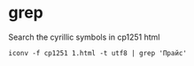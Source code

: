 grep
====

Search the cyrillic symbols in cp1251 html  

	iconv -f cp1251 1.html -t utf8 | grep 'Прайс'